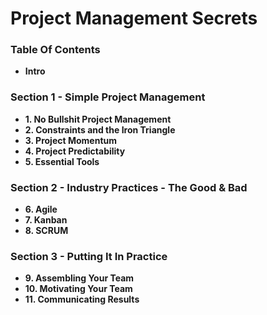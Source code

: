 # Project Management Secrets

### Table Of Contents
* **Intro**

### Section 1 - Simple Project Management
* **1. No Bullshit Project Management**
* **2. Constraints and the Iron Triangle**
* **3. Project Momentum**
* **4. Project Predictability**
* **5. Essential Tools**

### Section 2 - Industry Practices - The Good & Bad
* **6. Agile**
* **7. Kanban**
* **8. SCRUM**

### Section 3 - Putting It In Practice
* **9. Assembling Your Team**
* **10. Motivating Your Team**
* **11. Communicating Results**
